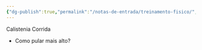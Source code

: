```yaml
---
{"dg-publish":true,"permalink":"/notas-de-entrada/treinamento-fisico/","updated":"2024-02-28T14:26:42.251-03:00"}
---
```



Calistenia
Corrida
- Como pular mais alto?
